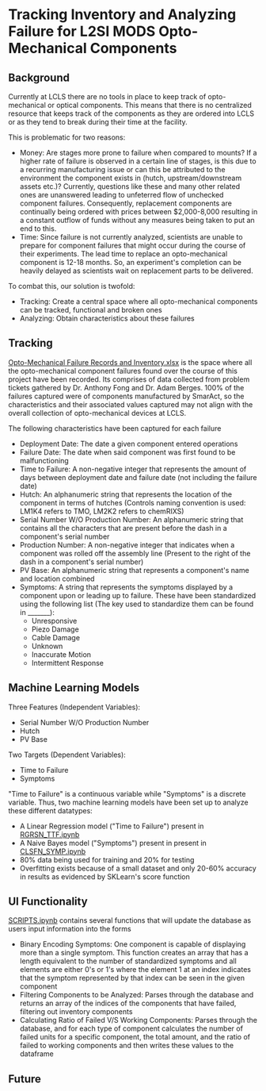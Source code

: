 # Tracking Inventory and Analyzing Failure for L2SI MODS Opto-Mechanical Components

## Background
Currently at LCLS there are no tools in place to keep track of opto-mechanical or optical components. This means that there is no centralized resource that keeps track of the components as they are ordered into LCLS or as they tend to break during their time at the facility. 

This is problematic for two reasons: 
- Money: Are stages more prone to failure when compared to mounts? If a higher rate of failure is observed in a certain line of stages, is this due to a recurring manufacturing issue or can this be attributed to the environment the component exists in (hutch, upstream/downstream assets etc.)? Currently, questions like these and many other related ones are unanswered leading to unfeterred flow of unchecked component failures. Consequently, replacement components are continually being ordered with prices between $2,000-8,000 resulting in a constant outflow of funds without any measures being taken to put an end to this.
- Time: Since failure is not currently analyzed, scientists are unable to prepare for component failures that might occur during the course of their experiments. The lead time to replace an opto-mechanical component is 12-18 months. So, an experiment's completion can be heavily delayed as scientists wait on replacement parts to be delivered.

To combat this, our solution is twofold:
- Tracking: Create a central space where all opto-mechanical components can be tracked, functional and broken ones
- Analyzing: Obtain characteristics about these failures 



## Tracking
[Opto-Mechanical Failure Records and Inventory.xlsx](/Opto-Mechanical_Failure_Records_and_Inventory.xlsx) is the space where all the opto-mechanical component failures found over the course of this project have been recorded. Its comprises of data collected from problem tickets gathered by Dr. Anthony Fong and Dr. Adam Berges. 100% of the failures captured were of components manufactured by SmarAct, so the characteristics and their associated values captured may not align with the overall collection of opto-mechanical devices at LCLS.

The following characteristics have been captured for each failure

- Deployment Date: The date a given component entered operations
- Failure Date: The date when said component was first found to be malfunctioning
- Time to Failure: A non-negative integer that represents the amount of days between deployment date and failure date (not including the failure date)
- Hutch: An alphanumeric string that represents the location of the component in terms of hutches (Controls naming convention is used: LM1K4 refers to TMO, LM2K2 refers to chemRIXS)
- Serial Number W/O Production Number: An alphanumeric string that contains all the characters that are present before the dash in a component's serial number
- Production Number: A non-negative integer that indicates when a component was rolled off the assembly line (Present to the right of the dash in a component's serial number)
- PV Base: An alphanumeric string that represents a component's name and location combined
- Symptoms: A string that represents the symptoms displayed by a component upon or leading up to failure. These have been standardized using the following list (The key used to standardize them can be found in _______):
  - Unresponsive
  - Piezo Damage
  - Cable Damage
  - Unknown
  - Inaccurate Motion
  - Intermittent Response
    


 
## Machine Learning Models
Three Features (Independent Variables):
- Serial Number W/O Production Number
- Hutch
- PV Base
  
Two Targets (Dependent Variables):
- Time to Failure
- Symptoms

"Time to Failure" is a continuous variable while "Symptoms" is a discrete variable. Thus, two machine learning models have been set up to analyze these different datatypes:

- A Linear Regression model ("Time to Failure") present in [RGRSN_TTF.ipynb](/RGRSN_TTF.ipynb) 
- A Naive Bayes model ("Symptoms") present in present in [CLSFN_SYMP.ipynb](/CLSFN.SYMP.ipynb)
- 80% data being used for training and 20% for testing
- Overfitting exists because of a small dataset and only 20-60% accuracy in results as evidenced by SKLearn's score function

## UI Functionality
[SCRIPTS.ipynb](/SCRIPTS.ipynb) contains several functions that will update the database as users input information into the forms 
- Binary Encoding Symptoms: One component is capable of displaying more than a single symptom. This function creates an array that has a length equivalent to the number of standardized symptoms and all elements are either 0's or 1's where the element 1 at an index indicates that the symptom represented by that index can be seen in the given component
- Filtering Components to be Analyzed: Parses through the database and returns an array of the indices of the components that have failed, filtering out inventory components
- Calculating Ratio of Failed V/S Working Components: Parses through the database, and for each type of component calculates the number of failed units for a specific component, the total amount, and the ratio of failed to working components and then writes these values to the dataframe

## Future 

